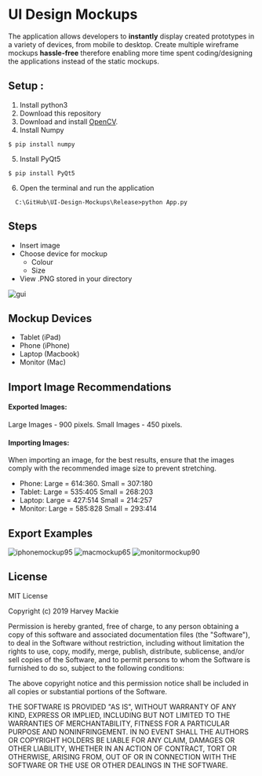# UI Design Mockups
The application allows developers to **instantly** display created prototypes in a variety of devices, from mobile to desktop. Create multiple wireframe mockups **hassle-free** therefore enabling more time spent coding/designing the applications instead of the static mockups.

## Setup :
1. Install python3
2. Download this repository
3. Download and install [OpenCV](https://github.com/opencv/opencv/releases/tag/2.4.13.6).
4. Install Numpy

```Dos
$ pip install numpy
```
5. Install PyQt5
```Dos
$ pip install PyQt5
```
6. Open the terminal and run the application
```Dos
  C:\GitHub\UI-Design-Mockups\Release>python App.py 
 ```

  
## Steps
- Insert image
- Choose device for mockup
  - Colour
  - Size
- View .PNG stored in your directory

![gui](https://user-images.githubusercontent.com/38426388/51013382-fa78bc80-1559-11e9-8ad4-26060ebfa2e4.PNG)

## Mockup Devices
- Tablet (iPad) 
- Phone (iPhone)
- Laptop (Macbook)
- Monitor (Mac)

## Import Image Recommendations

#### Exported Images:
Large Images - 900 pixels. Small Images - 450 pixels.

#### Importing Images:
When importing an image, for the best results, ensure that the images comply with the recommended image size to prevent stretching.

- Phone: Large = 614:360.	Small = 307:180
- Tablet: Large = 	535:405	Small = 268:203
- Laptop: Large = 427:514	Small = 214:257
- Monitor: Large = 585:828	Small = 293:414


## Export Examples 
![iphonemockup95](https://user-images.githubusercontent.com/38426388/50903689-5d613b00-1416-11e9-9116-69a5138fd744.png)
![macmockup65](https://user-images.githubusercontent.com/38426388/50903690-5df9d180-1416-11e9-9b2c-1bacff9f9f32.png)
![monitormockup90](https://user-images.githubusercontent.com/38426388/50903691-5df9d180-1416-11e9-84f6-7256103b9bfa.png)


## License
MIT License

Copyright (c) 2019 Harvey Mackie

Permission is hereby granted, free of charge, to any person obtaining a copy
of this software and associated documentation files (the "Software"), to deal
in the Software without restriction, including without limitation the rights
to use, copy, modify, merge, publish, distribute, sublicense, and/or sell
copies of the Software, and to permit persons to whom the Software is
furnished to do so, subject to the following conditions:

The above copyright notice and this permission notice shall be included in all
copies or substantial portions of the Software.

THE SOFTWARE IS PROVIDED "AS IS", WITHOUT WARRANTY OF ANY KIND, EXPRESS OR
IMPLIED, INCLUDING BUT NOT LIMITED TO THE WARRANTIES OF MERCHANTABILITY,
FITNESS FOR A PARTICULAR PURPOSE AND NONINFRINGEMENT. IN NO EVENT SHALL THE
AUTHORS OR COPYRIGHT HOLDERS BE LIABLE FOR ANY CLAIM, DAMAGES OR OTHER
LIABILITY, WHETHER IN AN ACTION OF CONTRACT, TORT OR OTHERWISE, ARISING FROM,
OUT OF OR IN CONNECTION WITH THE SOFTWARE OR THE USE OR OTHER DEALINGS IN THE
SOFTWARE.
